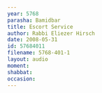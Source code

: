```yaml
---
year: 5768
parasha: Bamidbar
title: Escort Service
author: Rabbi Eliezer Hirsch
date: 2008-05-31
id: 57684011
filename: 5768-401-1
layout: audio
moment: 
shabbat: 
occasion: 
---
```

